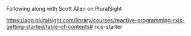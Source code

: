 Following along with Scott Allen on PluralSight

https://app.pluralsight.com/library/courses/reactive-programming-rxjs-getting-started/table-of-contents# rxjs-starter
